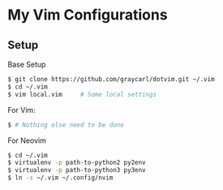 # My Vim Configurations

## Setup

Base Setup

```bash
$ git clone https://github.com/graycarl/dotvim.git ~/.vim
$ cd ~/.vim
$ vim local.vim     # Some local settings
```

For Vim:

```bash
$ # Nothing else need to be done
```

For Neovim

```bash
$ cd ~/.vim
$ virtualenv -p path-to-python2 py2env
$ virtualenv -p path-to-python3 py3env
$ ln -s ~/.vim ~/.config/nvim
```
